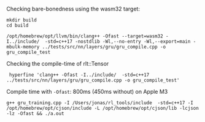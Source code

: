 Checking bare-bonedness using the wasm32 target:

```
mkdir build
cd build
```
```
/opt/homebrew/opt/llvm/bin/clang++ -Ofast --target=wasm32 -I../include/  -std=c++17 -nostdlib -Wl,--no-entry -Wl,--export=main -mbulk-memory ../tests/src/nn/layers/gru/gru_compile.cpp -o gru_compile_test
```

Checking the compile-time of rlt::Tensor


```
 hyperfine 'clang++ -Ofast -I../include/  -std=c++17 ../tests/src/nn/layers/gru/gru_compile.cpp -o gru_compile_test'
```


Compile time with `-Ofast`: 800ms (450ms without) on Apple M3
```
g++ gru_training.cpp -I /Users/jonas/rl_tools/include  -std=c++17 -I /opt/homebrew/opt/cjson/include -L /opt/homebrew/opt/cjson/lib -lcjson -lz -Ofast && ./a.out
```
